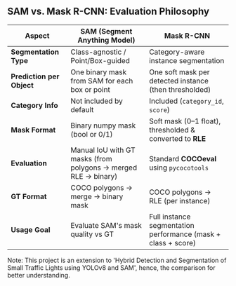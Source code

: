 ## SAM vs. Mask R-CNN: Evaluation Philosophy

| Aspect                    | **SAM (Segment Anything Model)**                               | **Mask R-CNN**                                                |
| ------------------------- | -------------------------------------------------------------- | ------------------------------------------------------------- |
| **Segmentation Type**     | Class-agnostic / Point/Box-guided                              | Category-aware instance segmentation                          |
| **Prediction per Object** | One binary mask from SAM for each box or point                 | One soft mask per detected instance (then thresholded)        |
| **Category Info**         | Not included by default                                        | Included (`category_id`, `score`)                             |
| **Mask Format**           | Binary numpy mask (bool or 0/1)                                | Soft mask (0–1 float), thresholded & converted to **RLE**     |
| **Evaluation**            | Manual IoU with GT masks (from polygons → merged RLE → binary) | Standard **COCOeval** using `pycocotools`                     |
| **GT Format**             | COCO polygons → merge → binary mask                            | COCO polygons → RLE (per instance)                            |
| **Usage Goal**            | Evaluate SAM's mask quality vs GT                              | Full instance segmentation performance (mask + class + score) |

Note: This project is an extension to 'Hybrid Detection and Segmentation of Small Traffic Lights using YOLOv8 and SAM', hence, the comparison for better understanding.
